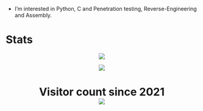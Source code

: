 
- I’m interested in Python, C and Penetration testing, Reverse-Engineering and Assembly. 

# Stats
<p align="center">
  <img src="https://github-readme-stats.vercel.app/api/top-langs/?username=n1ubi&layout=compact&theme=chartreuse-dark" />
</p>

<p align="center">
  <img src="https://github-readme-stats.vercel.app/api?username=n1ubi&show_icons=true&theme=chartreuse-dark" />
</p>

<p> 
  <h1 align="center">Visitor count since 2021<br>
  <img src="https://profile-counter.glitch.me/n1ubi/count.svg" />
    </h1>
</p>
